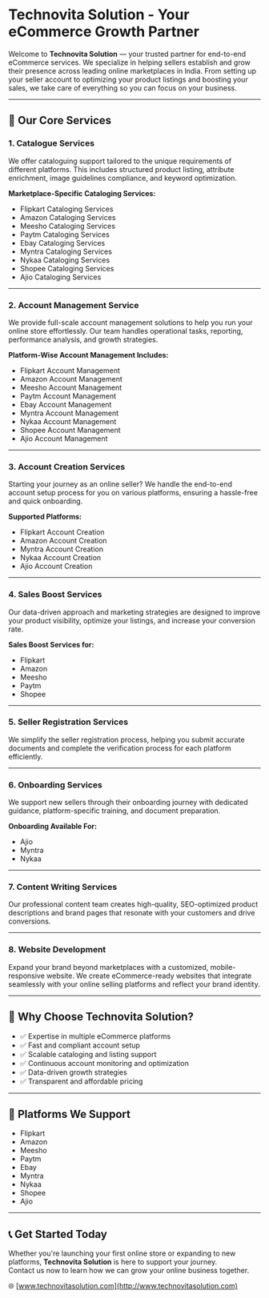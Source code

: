
# Technovita Solution - Your eCommerce Growth Partner

Welcome to **Technovita Solution** — your trusted partner for end-to-end eCommerce services. We specialize in helping sellers establish and grow their presence across leading online marketplaces in India. From setting up your seller account to optimizing your product listings and boosting your sales, we take care of everything so you can focus on your business.

---

## 🔧 Our Core Services

### 1. Catalogue Services
We offer cataloguing support tailored to the unique requirements of different platforms. This includes structured product listing, attribute enrichment, image guidelines compliance, and keyword optimization.

**Marketplace-Specific Cataloging Services:**
- Flipkart Cataloging Services  
- Amazon Cataloging Services  
- Meesho Cataloging Services  
- Paytm Cataloging Services  
- Ebay Cataloging Services  
- Myntra Cataloging Services  
- Nykaa Cataloging Services  
- Shopee Cataloging Services  
- Ajio Cataloging Services  

---

### 2. Account Management Service
We provide full-scale account management solutions to help you run your online store effortlessly. Our team handles operational tasks, reporting, performance analysis, and growth strategies.

**Platform-Wise Account Management Includes:**
- Flipkart Account Management  
- Amazon Account Management  
- Meesho Account Management  
- Paytm Account Management  
- Ebay Account Management  
- Myntra Account Management  
- Nykaa Account Management  
- Shopee Account Management  
- Ajio Account Management  

---

### 3. Account Creation Services
Starting your journey as an online seller? We handle the end-to-end account setup process for you on various platforms, ensuring a hassle-free and quick onboarding.

**Supported Platforms:**
- Flipkart Account Creation  
- Amazon Account Creation  
- Myntra Account Creation  
- Nykaa Account Creation  
- Ajio Account Creation  

---

### 4. Sales Boost Services
Our data-driven approach and marketing strategies are designed to improve your product visibility, optimize your listings, and increase your conversion rate.

**Sales Boost Services for:**
- Flipkart  
- Amazon  
- Meesho  
- Paytm  
- Shopee  

---

### 5. Seller Registration Services
We simplify the seller registration process, helping you submit accurate documents and complete the verification process for each platform efficiently.

---

### 6. Onboarding Services
We support new sellers through their onboarding journey with dedicated guidance, platform-specific training, and document preparation.

**Onboarding Available For:**
- Ajio  
- Myntra  
- Nykaa  

---

### 7. Content Writing Services
Our professional content team creates high-quality, SEO-optimized product descriptions and brand pages that resonate with your customers and drive conversions.

---

### 8. Website Development
Expand your brand beyond marketplaces with a customized, mobile-responsive website. We create eCommerce-ready websites that integrate seamlessly with your online selling platforms and reflect your brand identity.

---

## 🚀 Why Choose Technovita Solution?

- ✅ Expertise in multiple eCommerce platforms  
- ✅ Fast and compliant account setup  
- ✅ Scalable cataloging and listing support  
- ✅ Continuous account monitoring and optimization  
- ✅ Data-driven growth strategies  
- ✅ Transparent and affordable pricing  

---

## 📍 Platforms We Support

- Flipkart  
- Amazon  
- Meesho  
- Paytm  
- Ebay  
- Myntra  
- Nykaa  
- Shopee  
- Ajio  

---

## 📞 Get Started Today

Whether you're launching your first online store or expanding to new platforms, **Technovita Solution** is here to support your journey.  
Contact us now to learn how we can grow your online business together.

🌐 [www.technovitasolution.com](http://www.technovitasolution.com)
